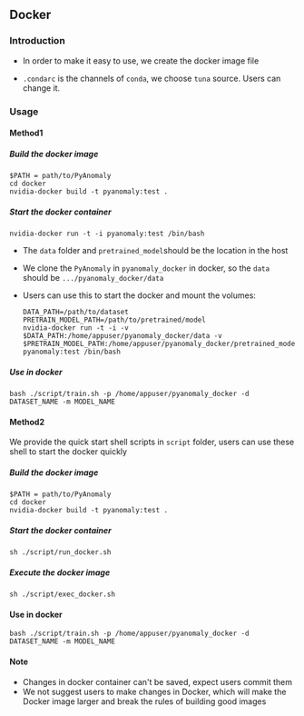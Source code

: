 ## Docker 

### Introduction

- In order to make it easy to use, we create the docker image file

- `.condarc` is the channels of `conda`, we choose `tuna` source. Users can change it. 

### Usage

#### Method1

##### Build the docker image

```shell
$PATH = path/to/PyAnomaly
cd docker
nvidia-docker build -t pyanomaly:test .
```

##### Start the docker container

```shell
nvidia-docker run -t -i pyanomaly:test /bin/bash
```

- The `data` folder  and `pretrained_model`should be the location in the host

- We clone the `PyAnomaly` in `pyanomaly_docker` in docker, so the `data` should be `.../pyanomaly_docker/data` 

- Users can use this to start the docker and mount the volumes:

  ```shell
  DATA_PATH=/path/to/dataset
  PRETRAIN_MODEL_PATH=/path/to/pretrained/model
  nvidia-docker run -t -i -v $DATA_PATH:/home/appuser/pyanomaly_docker/data -v $PRETRAIN_MODEL_PATH:/home/appuser/pyanomaly_docker/pretrained_model pyanomaly:test /bin/bash
  ```

##### Use in docker 

```
bash ./script/train.sh -p /home/appuser/pyanomaly_docker -d DATASET_NAME -m MODEL_NAME
```

#### Method2

We provide the quick start shell scripts in `script` folder, users can use these shell to start the docker quickly

##### Build the docker image

```shell
$PATH = path/to/PyAnomaly
cd docker
nvidia-docker build -t pyanomaly:test .
```

##### Start the docker container

```
sh ./script/run_docker.sh
```

##### Execute the docker image

```
sh ./script/exec_docker.sh
```

#### Use in docker 

```
bash ./script/train.sh -p /home/appuser/pyanomaly_docker -d DATASET_NAME -m MODEL_NAME
```



#### Note

- Changes in docker container can't be saved, expect users commit them
- We not suggest users to make changes in Docker, which will make the Docker image larger and break the rules of building good images